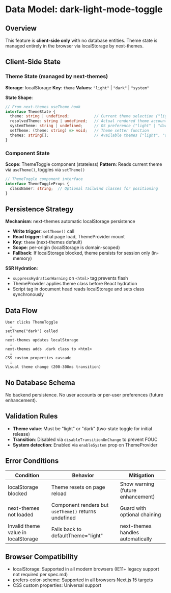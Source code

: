 # Data Model: dark-light-mode-toggle

## Overview

This feature is **client-side only** with no database entities. Theme state is managed entirely in the browser via localStorage by next-themes.

## Client-Side State

### Theme State (managed by next-themes)
**Storage**: localStorage
**Key**: `theme`
**Values**: `"light"` | `"dark"` | `"system"`

**State Shape**:
```typescript
// From next-themes useTheme hook
interface ThemeState {
  theme: string | undefined;           // Current theme selection ("light" | "dark" | "system")
  resolvedTheme: string | undefined;   // Actual rendered theme accounting for system preference
  systemTheme: string | undefined;     // OS preference ("light" | "dark")
  setTheme: (theme: string) => void;   // Theme setter function
  themes: string[];                    // Available themes ["light", "dark"]
}
```

### Component State
**Scope**: ThemeToggle component (stateless)
**Pattern**: Reads current theme via `useTheme()`, toggles via `setTheme()`

```typescript
// ThemeToggle component interface
interface ThemeToggleProps {
  className?: string;  // Optional Tailwind classes for positioning
}
```

## Persistence Strategy

**Mechanism**: next-themes automatic localStorage persistence
- **Write trigger**: `setTheme()` call
- **Read trigger**: Initial page load, ThemeProvider mount
- **Key**: `theme` (next-themes default)
- **Scope**: per-origin (localStorage is domain-scoped)
- **Fallback**: If localStorage blocked, theme persists for session only (in-memory)

**SSR Hydration**:
- `suppressHydrationWarning` on `<html>` tag prevents flash
- ThemeProvider applies theme class before React hydration
- Script tag in document head reads localStorage and sets class synchronously

## Data Flow

```
User clicks ThemeToggle
  ↓
setTheme("dark") called
  ↓
next-themes updates localStorage
  ↓
next-themes adds .dark class to <html>
  ↓
CSS custom properties cascade
  ↓
Visual theme change (200-300ms transition)
```

## No Database Schema

No backend persistence. No user accounts or per-user preferences (future enhancement).

## Validation Rules

- **Theme value**: Must be "light" or "dark" (two-state toggle for initial release)
- **Transition**: Disabled via `disableTransitionOnChange` to prevent FOUC
- **System detection**: Enabled via `enableSystem` prop on ThemeProvider

## Error Conditions

| Condition | Behavior | Mitigation |
|-----------|----------|------------|
| localStorage blocked | Theme resets on page reload | Show warning (future enhancement) |
| next-themes not loaded | Component renders but `useTheme()` returns undefined | Guard with optional chaining |
| Invalid theme value in localStorage | Falls back to defaultTheme="light" | next-themes handles automatically |

## Browser Compatibility

- localStorage: Supported in all modern browsers (IE11+ legacy support not required per spec.md)
- prefers-color-scheme: Supported in all browsers Next.js 15 targets
- CSS custom properties: Universal support
